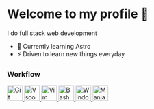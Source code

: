 # Welcome to my profile 👋

I do full stack web development

- 🚀 Currently learning Astro
- ⚡ Driven to learn new things everyday



### Workflow

<p align="left">
<a href="https://git-scm.com/" target="_blank" rel="noreferrer">
<img src="./logo/git.svg" width="36" height="36" alt="Git" />
</a>
<a href="https://code.visualstudio.com/" target="_blank" rel="noreferrer">
<img src="./logo/code.svg" width="36" height="36" alt="Vscode" />
</a>
<a href="https://www.vim.org/" target="_blank" rel="noreferrer">
<img src="./logo/vim.svg" width="36" height="36" alt="Vim" />
</a>
<a href="https://www.gnu.org/software/bash/" target="_blank" rel="noreferrer">
<img src="./logo/bash.svg" width="36" height="36" alt="Bash" />
</a>
<a href="https://www.microsoft.com/en-us/windows target="_blank" rel="noreferrer">
<img src="./logo/win11.svg" height="36" alt="Windows" />
</a>
<a href="https://manjaro.org/" target="_blank" rel="noreferrer">
<img src="./logo/manjaro.svg" width="36" height="36" alt="Manjaro" />
</a>
</p>


